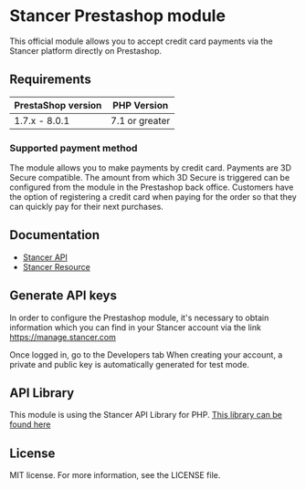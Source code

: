 # Stancer Prestashop module

This official module allows you to accept credit card payments via the Stancer platform directly on Prestashop.

## Requirements
| PrestaShop version | PHP Version      |
|--------------------|------------------|
| 1.7.x - 8.0.1      | 7.1 or greater |

### Supported payment method
The module allows you to make payments by credit card.
Payments are 3D Secure compatible. The amount from which 3D Secure is triggered can be configured from the module in the Prestashop back office.
Customers have the option of registering a credit card when paying for the order so that they can quickly pay for their next purchases.

## Documentation
- [Stancer API](https://www.stancer.com/documentation/fr/api/)
- [Stancer Resource](https://www.stancer.com/documentation/fr/resources/)

## Generate API keys
In order to configure the Prestashop module, it's necessary to obtain information which you can find in your Stancer account via the link <a href="https://manage.stancer.com" target="_blank">https://manage.stancer.com</a>

Once logged in, go to the Developers tab
When creating your account, a private and public key is automatically generated for test mode.

## API Library
This module is using the Stancer API Library for PHP.
<a href="https://github.com/wearestancer/lib-php" target="_blank">This library can be found here</a>

## License
MIT license. For more information, see the LICENSE file.
